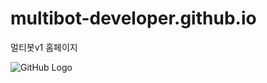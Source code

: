 # multibot-developer.github.io
멀티봇v1 홈페이지

![GitHub Logo](https://cdn.discordapp.com/avatars/724176284183298069/c1fb7d8f3c54bb932ce4d05266f66fd4.png?size=25)
